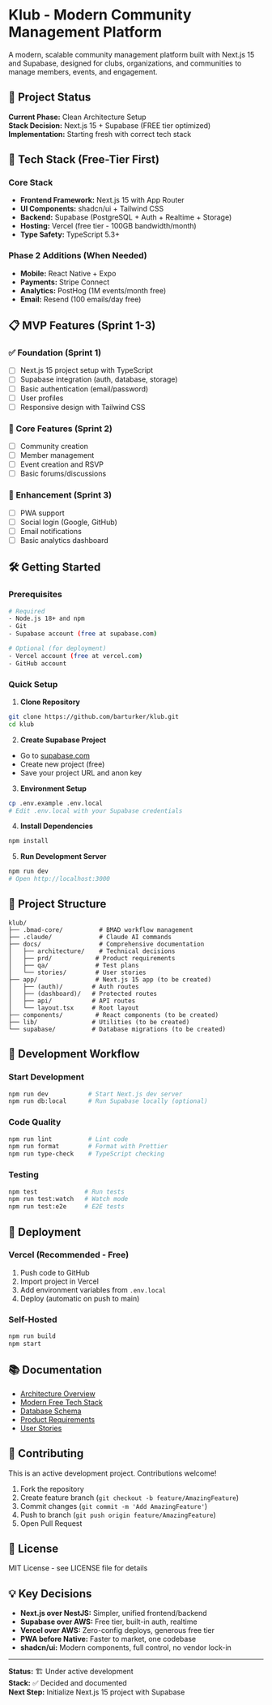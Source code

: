 # Klub - Modern Community Management Platform

A modern, scalable community management platform built with Next.js 15 and Supabase, designed for clubs, organizations, and communities to manage members, events, and engagement.

## 🎯 Project Status

**Current Phase:** Clean Architecture Setup  
**Stack Decision:** Next.js 15 + Supabase (FREE tier optimized)  
**Implementation:** Starting fresh with correct tech stack

## 🚀 Tech Stack (Free-Tier First)

### Core Stack
- **Frontend Framework:** Next.js 15 with App Router
- **UI Components:** shadcn/ui + Tailwind CSS  
- **Backend:** Supabase (PostgreSQL + Auth + Realtime + Storage)
- **Hosting:** Vercel (free tier - 100GB bandwidth/month)
- **Type Safety:** TypeScript 5.3+

### Phase 2 Additions (When Needed)
- **Mobile:** React Native + Expo
- **Payments:** Stripe Connect
- **Analytics:** PostHog (1M events/month free)
- **Email:** Resend (100 emails/day free)

## 📋 MVP Features (Sprint 1-3)

### ✅ Foundation (Sprint 1)
- [ ] Next.js 15 project setup with TypeScript
- [ ] Supabase integration (auth, database, storage)
- [ ] Basic authentication (email/password)
- [ ] User profiles
- [ ] Responsive design with Tailwind CSS

### 📝 Core Features (Sprint 2)
- [ ] Community creation
- [ ] Member management
- [ ] Event creation and RSVP
- [ ] Basic forums/discussions

### 🚀 Enhancement (Sprint 3)
- [ ] PWA support
- [ ] Social login (Google, GitHub)
- [ ] Email notifications
- [ ] Basic analytics dashboard

## 🛠️ Getting Started

### Prerequisites
```bash
# Required
- Node.js 18+ and npm
- Git
- Supabase account (free at supabase.com)

# Optional (for deployment)
- Vercel account (free at vercel.com)
- GitHub account
```

### Quick Setup

1. **Clone Repository**
```bash
git clone https://github.com/barturker/klub.git
cd klub
```

2. **Create Supabase Project**
- Go to [supabase.com](https://supabase.com)
- Create new project (free)
- Save your project URL and anon key

3. **Environment Setup**
```bash
cp .env.example .env.local
# Edit .env.local with your Supabase credentials
```

4. **Install Dependencies**
```bash
npm install
```

5. **Run Development Server**
```bash
npm run dev
# Open http://localhost:3000
```

## 📁 Project Structure

```
klub/
├── .bmad-core/          # BMAD workflow management
├── .claude/             # Claude AI commands
├── docs/                # Comprehensive documentation
│   ├── architecture/    # Technical decisions
│   ├── prd/            # Product requirements
│   ├── qa/             # Test plans
│   └── stories/        # User stories
├── app/                # Next.js 15 app (to be created)
│   ├── (auth)/        # Auth routes
│   ├── (dashboard)/   # Protected routes
│   ├── api/           # API routes
│   └── layout.tsx     # Root layout
├── components/         # React components (to be created)
├── lib/               # Utilities (to be created)
└── supabase/          # Database migrations (to be created)
```

## 🔄 Development Workflow

### Start Development
```bash
npm run dev           # Start Next.js dev server
npm run db:local      # Run Supabase locally (optional)
```

### Code Quality
```bash
npm run lint          # Lint code
npm run format        # Format with Prettier
npm run type-check    # TypeScript checking
```

### Testing
```bash
npm test             # Run tests
npm run test:watch   # Watch mode
npm run test:e2e     # E2E tests
```

## 🚢 Deployment

### Vercel (Recommended - Free)
1. Push code to GitHub
2. Import project in Vercel
3. Add environment variables from `.env.local`
4. Deploy (automatic on push to main)

### Self-Hosted
```bash
npm run build
npm start
```

## 📚 Documentation

- [Architecture Overview](./docs/architecture/)
- [Modern Free Tech Stack](./docs/architecture/modern-free-tech-stack.md)
- [Database Schema](./docs/architecture/supabase-database-schema.md)
- [Product Requirements](./docs/prd/)
- [User Stories](./docs/stories/)

## 🤝 Contributing

This is an active development project. Contributions welcome!

1. Fork the repository
2. Create feature branch (`git checkout -b feature/AmazingFeature`)
3. Commit changes (`git commit -m 'Add AmazingFeature'`)
4. Push to branch (`git push origin feature/AmazingFeature`)
5. Open Pull Request

## 📄 License

MIT License - see LICENSE file for details

## 💡 Key Decisions

- **Next.js over NestJS:** Simpler, unified frontend/backend
- **Supabase over AWS:** Free tier, built-in auth, realtime
- **Vercel over AWS:** Zero-config deploys, generous free tier
- **PWA before Native:** Faster to market, one codebase
- **shadcn/ui:** Modern components, full control, no vendor lock-in

---

**Status:** 🏗️ Under active development  
**Stack:** ✅ Decided and documented  
**Next Step:** Initialize Next.js 15 project with Supabase